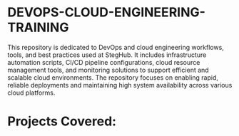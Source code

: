 # DEVOPS-CLOUD-ENGINEERING-TRAINING

This repository is dedicated to DevOps and cloud engineering workflows, tools, and best practices used at StegHub. It includes infrastructure automation scripts, CI/CD pipeline configurations, cloud resource management tools, and monitoring solutions to support efficient and scalable cloud environments. The repository focuses on enabling rapid, reliable deployments and maintaining high system availability across various cloud platforms.

# Projects Covered:

